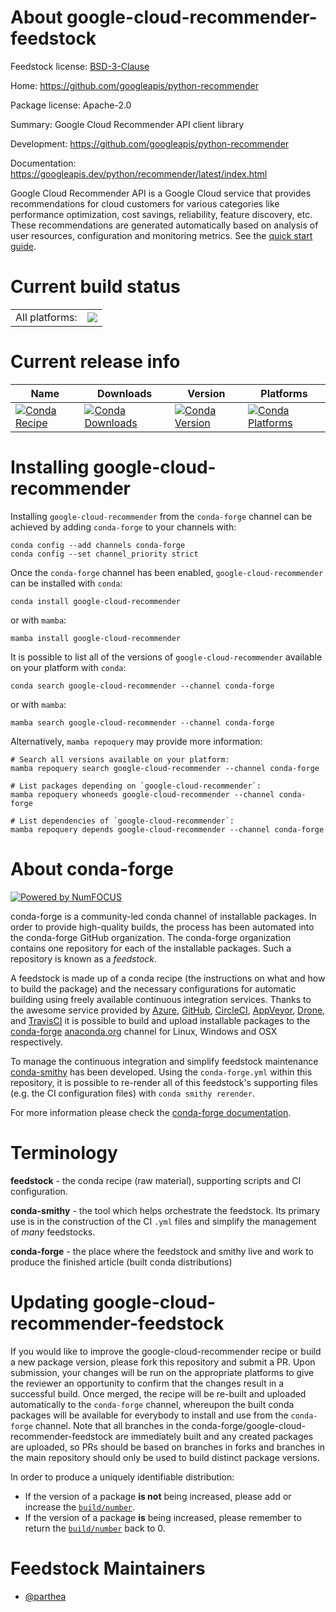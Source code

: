 About google-cloud-recommender-feedstock
========================================

Feedstock license: [BSD-3-Clause](https://github.com/conda-forge/google-cloud-recommender-feedstock/blob/main/LICENSE.txt)

Home: https://github.com/googleapis/python-recommender

Package license: Apache-2.0

Summary: Google Cloud Recommender API client library

Development: https://github.com/googleapis/python-recommender

Documentation: https://googleapis.dev/python/recommender/latest/index.html

Google Cloud Recommender API is a Google Cloud service that provides recommendations for cloud customers for various categories like performance optimization, cost savings, reliability, feature discovery, etc. These recommendations are generated automatically based on analysis of user resources, configuration and monitoring metrics.
See the [quick start guide](https://googleapis.dev/python/recommender/latest/index.html#quick-start).

Current build status
====================


<table><tr><td>All platforms:</td>
    <td>
      <a href="https://dev.azure.com/conda-forge/feedstock-builds/_build/latest?definitionId=9625&branchName=main">
        <img src="https://dev.azure.com/conda-forge/feedstock-builds/_apis/build/status/google-cloud-recommender-feedstock?branchName=main">
      </a>
    </td>
  </tr>
</table>

Current release info
====================

| Name | Downloads | Version | Platforms |
| --- | --- | --- | --- |
| [![Conda Recipe](https://img.shields.io/badge/recipe-google--cloud--recommender-green.svg)](https://anaconda.org/conda-forge/google-cloud-recommender) | [![Conda Downloads](https://img.shields.io/conda/dn/conda-forge/google-cloud-recommender.svg)](https://anaconda.org/conda-forge/google-cloud-recommender) | [![Conda Version](https://img.shields.io/conda/vn/conda-forge/google-cloud-recommender.svg)](https://anaconda.org/conda-forge/google-cloud-recommender) | [![Conda Platforms](https://img.shields.io/conda/pn/conda-forge/google-cloud-recommender.svg)](https://anaconda.org/conda-forge/google-cloud-recommender) |

Installing google-cloud-recommender
===================================

Installing `google-cloud-recommender` from the `conda-forge` channel can be achieved by adding `conda-forge` to your channels with:

```
conda config --add channels conda-forge
conda config --set channel_priority strict
```

Once the `conda-forge` channel has been enabled, `google-cloud-recommender` can be installed with `conda`:

```
conda install google-cloud-recommender
```

or with `mamba`:

```
mamba install google-cloud-recommender
```

It is possible to list all of the versions of `google-cloud-recommender` available on your platform with `conda`:

```
conda search google-cloud-recommender --channel conda-forge
```

or with `mamba`:

```
mamba search google-cloud-recommender --channel conda-forge
```

Alternatively, `mamba repoquery` may provide more information:

```
# Search all versions available on your platform:
mamba repoquery search google-cloud-recommender --channel conda-forge

# List packages depending on `google-cloud-recommender`:
mamba repoquery whoneeds google-cloud-recommender --channel conda-forge

# List dependencies of `google-cloud-recommender`:
mamba repoquery depends google-cloud-recommender --channel conda-forge
```


About conda-forge
=================

[![Powered by
NumFOCUS](https://img.shields.io/badge/powered%20by-NumFOCUS-orange.svg?style=flat&colorA=E1523D&colorB=007D8A)](https://numfocus.org)

conda-forge is a community-led conda channel of installable packages.
In order to provide high-quality builds, the process has been automated into the
conda-forge GitHub organization. The conda-forge organization contains one repository
for each of the installable packages. Such a repository is known as a *feedstock*.

A feedstock is made up of a conda recipe (the instructions on what and how to build
the package) and the necessary configurations for automatic building using freely
available continuous integration services. Thanks to the awesome service provided by
[Azure](https://azure.microsoft.com/en-us/services/devops/), [GitHub](https://github.com/),
[CircleCI](https://circleci.com/), [AppVeyor](https://www.appveyor.com/),
[Drone](https://cloud.drone.io/welcome), and [TravisCI](https://travis-ci.com/)
it is possible to build and upload installable packages to the
[conda-forge](https://anaconda.org/conda-forge) [anaconda.org](https://anaconda.org/)
channel for Linux, Windows and OSX respectively.

To manage the continuous integration and simplify feedstock maintenance
[conda-smithy](https://github.com/conda-forge/conda-smithy) has been developed.
Using the ``conda-forge.yml`` within this repository, it is possible to re-render all of
this feedstock's supporting files (e.g. the CI configuration files) with ``conda smithy rerender``.

For more information please check the [conda-forge documentation](https://conda-forge.org/docs/).

Terminology
===========

**feedstock** - the conda recipe (raw material), supporting scripts and CI configuration.

**conda-smithy** - the tool which helps orchestrate the feedstock.
                   Its primary use is in the construction of the CI ``.yml`` files
                   and simplify the management of *many* feedstocks.

**conda-forge** - the place where the feedstock and smithy live and work to
                  produce the finished article (built conda distributions)


Updating google-cloud-recommender-feedstock
===========================================

If you would like to improve the google-cloud-recommender recipe or build a new
package version, please fork this repository and submit a PR. Upon submission,
your changes will be run on the appropriate platforms to give the reviewer an
opportunity to confirm that the changes result in a successful build. Once
merged, the recipe will be re-built and uploaded automatically to the
`conda-forge` channel, whereupon the built conda packages will be available for
everybody to install and use from the `conda-forge` channel.
Note that all branches in the conda-forge/google-cloud-recommender-feedstock are
immediately built and any created packages are uploaded, so PRs should be based
on branches in forks and branches in the main repository should only be used to
build distinct package versions.

In order to produce a uniquely identifiable distribution:
 * If the version of a package **is not** being increased, please add or increase
   the [``build/number``](https://docs.conda.io/projects/conda-build/en/latest/resources/define-metadata.html#build-number-and-string).
 * If the version of a package **is** being increased, please remember to return
   the [``build/number``](https://docs.conda.io/projects/conda-build/en/latest/resources/define-metadata.html#build-number-and-string)
   back to 0.

Feedstock Maintainers
=====================

* [@parthea](https://github.com/parthea/)

